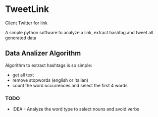 # TweetLink
Client Twitter for link

A simple python software to analyze a link, extract hashtag and tweet all generated data

## Data Analizer Algorithm 
Algorithm to extract hashtags is so simple:
* get all text
* remove stopwords (english or italian)
* count the word occurrences and select the first 4 words

### TODO
* IDEA - Analyze the word type to select nouns and avoid verbs 
